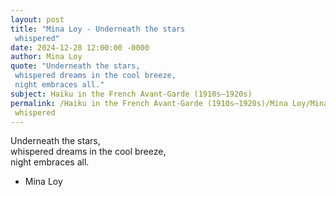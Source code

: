 ```yaml
---
layout: post
title: "Mina Loy - Underneath the stars  
 whispered"
date: 2024-12-28 12:00:00 -0000
author: Mina Loy
quote: "Underneath the stars,  
 whispered dreams in the cool breeze,  
 night embraces all."
subject: Haiku in the French Avant-Garde (1910s–1920s)
permalink: /Haiku in the French Avant-Garde (1910s–1920s)/Mina Loy/Mina Loy - Underneath the stars  
 whispered
---
```


Underneath the stars,  
 whispered dreams in the cool breeze,  
 night embraces all.

- Mina Loy
